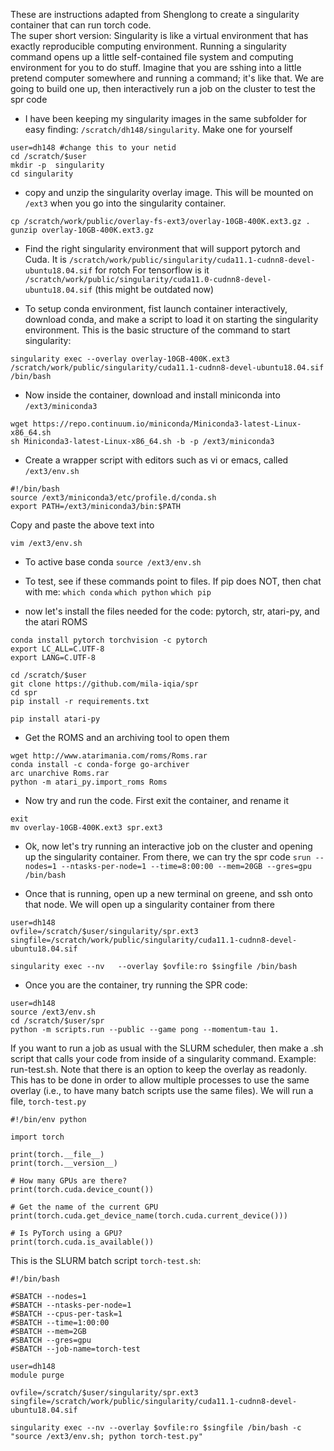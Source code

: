 These are instructions adapted from Shenglong to create a singularity container that can run torch code.  
The super short version: Singularity is like a virtual environment that has exactly reproducible computing environment. 
Running a singularity command opens up a little self-contained file system and computing environment for you to do stuff. 
Imagine that you are sshing into a little pretend computer somewhere and running a command; it's like that.
We are going to build one up, then interactively run a job on the cluster to test the spr code


- I have been keeping my singularity images in the same subfolder for easy finding: `/scratch/dh148/singularity`. Make one for yourself

```
user=dh148 #change this to your netid
cd /scratch/$user
mkdir -p  singularity
cd singularity 
```

- copy and unzip the singularity overlay image. This will be mounted on `/ext3` when you go into the singularity container.
```
cp /scratch/work/public/overlay-fs-ext3/overlay-10GB-400K.ext3.gz .
gunzip overlay-10GB-400K.ext3.gz
```

- Find the right singularity environment that will support pytorch and Cuda. It is `/scratch/work/public/singularity/cuda11.1-cudnn8-devel-ubuntu18.04.sif` for rotch
For tensorflow is it `/scratch/work/public/singularity/cuda11.0-cudnn8-devel-ubuntu18.04.sif`  (this might be outdated now)

- To setup conda environment, fist launch container interactively, download conda, and make a script to load it on starting the singularity environment. 
This is the basic structure of the command to start singularity:
```
singularity exec --overlay overlay-10GB-400K.ext3 /scratch/work/public/singularity/cuda11.1-cudnn8-devel-ubuntu18.04.sif /bin/bash
```

- Now inside the container, download and install miniconda into `/ext3/miniconda3`
``` 
wget https://repo.continuum.io/miniconda/Miniconda3-latest-Linux-x86_64.sh
sh Miniconda3-latest-Linux-x86_64.sh -b -p /ext3/miniconda3
```

- Create a wrapper script with editors such as vi or emacs, called `/ext3/env.sh` 

``` 
#!/bin/bash
source /ext3/miniconda3/etc/profile.d/conda.sh
export PATH=/ext3/miniconda3/bin:$PATH
```
Copy and paste the above text into
```
vim /ext3/env.sh
```

- To active base conda
`source /ext3/env.sh`

- To test, see if these commands point to files. If pip does NOT, then chat with me:
`which conda`
 `which python`
 `which pip`

- now let\'s install the files needed for the code: pytorch, str, atari-py, and the atari ROMS
```
conda install pytorch torchvision -c pytorch
export LC_ALL=C.UTF-8
export LANG=C.UTF-8

cd /scratch/$user
git clone https://github.com/mila-iqia/spr
cd spr
pip install -r requirements.txt

pip install atari-py
```
- Get the ROMS and an archiving tool to open them

``` 
wget http://www.atarimania.com/roms/Roms.rar
conda install -c conda-forge go-archiver
arc unarchive Roms.rar
python -m atari_py.import_roms Roms
```

- Now try and run the code. First exit the container, and rename it
```
exit
mv overlay-10GB-400K.ext3 spr.ext3
```

- Ok, now let\'s try running an interactive job on the cluster and opening up the singularity container. From there, we can try the spr code
 `srun --nodes=1 --ntasks-per-node=1 --time=8:00:00 --mem=20GB --gres=gpu /bin/bash `

- Once that is running, open up a new terminal on greene, and ssh onto that node. We will open up a singularity container from there
```
user=dh148
ovfile=/scratch/$user/singularity/spr.ext3
singfile=/scratch/work/public/singularity/cuda11.1-cudnn8-devel-ubuntu18.04.sif

singularity exec --nv   --overlay $ovfile:ro $singfile /bin/bash
```

- Once you are the container, try running the SPR code:
```
user=dh148
source /ext3/env.sh
cd /scratch/$user/spr
python -m scripts.run --public --game pong --momentum-tau 1. 
```

If you want to run a job as usual with the SLURM scheduler, then make a .sh script that calls your code from inside of a singularity command. Example: run-test.sh. 
Note that there is an option to keep the overlay as readonly. This has to be done in order to allow multiple processes to use the same overlay (i.e., to have many batch scripts use the same files). 
We will run a file, `torch-test.py`

``` 
#!/bin/env python

import torch

print(torch.__file__)
print(torch.__version__)

# How many GPUs are there?
print(torch.cuda.device_count())

# Get the name of the current GPU
print(torch.cuda.get_device_name(torch.cuda.current_device()))

# Is PyTorch using a GPU?
print(torch.cuda.is_available())
```

This is the SLURM batch script `torch-test.sh`:
```
#!/bin/bash

#SBATCH --nodes=1
#SBATCH --ntasks-per-node=1
#SBATCH --cpus-per-task=1
#SBATCH --time=1:00:00
#SBATCH --mem=2GB
#SBATCH --gres=gpu
#SBATCH --job-name=torch-test

user=dh148
module purge

ovfile=/scratch/$user/singularity/spr.ext3
singfile=/scratch/work/public/singularity/cuda11.1-cudnn8-devel-ubuntu18.04.sif

singularity exec --nv --overlay $ovfile:ro $singfile /bin/bash -c "source /ext3/env.sh; python torch-test.py"
 ```


